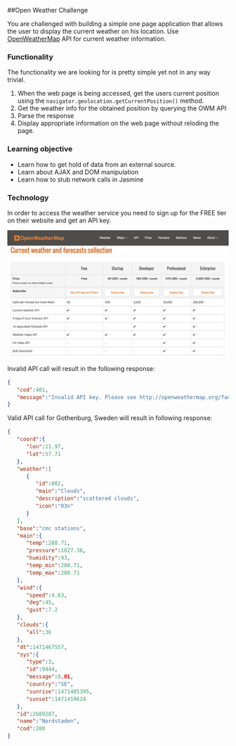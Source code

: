##Open Weather Challenge

You are challenged with building a simple one page application that allows the user to display the current weather on his location. Use [OpenWeatherMap](http://openweathermap.org/) API for current weather information. 


### Functionality
The functionality we are looking for is pretty simple yet not in any way trivial.
1. When the web page is being accessed, get the users current position using the `navigator.geolocation.getCurrentPosition()` method.
2. Get the weather info for the obtained position by querying the OWM API
3. Parse the response
4. Display appropriate information on the web page without reloding the page. 

### Learning objective
- Learn how to get hold of data from an external source.
- Learn about AJAX and DOM manipulation
- Learn how to stub network calls in Jasmine
 
### Technology
In order to access the weather service you need to sign up for the FREE tier on their website and get an API key.

![](owm-api-signup.png)


Invalid API call will result in the following response:
```json
{  
   "cod":401,
   "message":"Invalid API key. Please see http://openweathermap.org/faq#error401 for more info."
}
```

Valid API call for Gothenburg, Sweden will result in following response:
```json
{  
   "coord":{  
      "lon":11.97,
      "lat":57.71
   },
   "weather":[  
      {  
         "id":802,
         "main":"Clouds",
         "description":"scattered clouds",
         "icon":"03n"
      }
   ],
   "base":"cmc stations",
   "main":{  
      "temp":288.71,
      "pressure":1027.36,
      "humidity":93,
      "temp_min":288.71,
      "temp_max":288.71
   },
   "wind":{  
      "speed":4.63,
      "deg":45,
      "gust":7.2
   },
   "clouds":{  
      "all":36
   },
   "dt":1471467557,
   "sys":{  
      "type":3,
      "id":9444,
      "message":0.01,
      "country":"SE",
      "sunrise":1471405395,
      "sunset":1471459624
   },
   "id":2689287,
   "name":"Nordstaden",
   "cod":200
}
```

